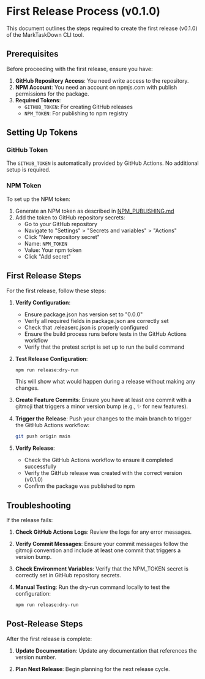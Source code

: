 # First Release Process (v0.1.0)

This document outlines the steps required to create the first release (v0.1.0) of the MarkTaskDown CLI tool.

## Prerequisites

Before proceeding with the first release, ensure you have:

1. **GitHub Repository Access**: You need write access to the repository.
2. **NPM Account**: You need an account on npmjs.com with publish permissions for the package.
3. **Required Tokens**:
   - `GITHUB_TOKEN`: For creating GitHub releases
   - `NPM_TOKEN`: For publishing to npm registry

## Setting Up Tokens

### GitHub Token

The `GITHUB_TOKEN` is automatically provided by GitHub Actions. No additional setup is required.

### NPM Token

To set up the NPM token:

1. Generate an NPM token as described in [NPM_PUBLISHING.md](./NPM_PUBLISHING.md)
2. Add the token to GitHub repository secrets:
   - Go to your GitHub repository
   - Navigate to "Settings" > "Secrets and variables" > "Actions"
   - Click "New repository secret"
   - Name: `NPM_TOKEN`
   - Value: Your npm token
   - Click "Add secret"

## First Release Steps

For the first release, follow these steps:

1. **Verify Configuration**:

   - Ensure package.json has version set to "0.0.0"
   - Verify all required fields in package.json are correctly set
   - Check that .releaserc.json is properly configured
   - Ensure the build process runs before tests in the GitHub Actions workflow
   - Verify that the pretest script is set up to run the build command

2. **Test Release Configuration**:

   ```bash
   npm run release:dry-run
   ```

   This will show what would happen during a release without making any changes.

3. **Create Feature Commits**:
   Ensure you have at least one commit with a gitmoji that triggers a minor version bump (e.g., ✨ for new features).

4. **Trigger the Release**:
   Push your changes to the main branch to trigger the GitHub Actions workflow:

   ```bash
   git push origin main
   ```

5. **Verify Release**:
   - Check the GitHub Actions workflow to ensure it completed successfully
   - Verify the GitHub release was created with the correct version (v0.1.0)
   - Confirm the package was published to npm

## Troubleshooting

If the release fails:

1. **Check GitHub Actions Logs**:
   Review the logs for any error messages.

2. **Verify Commit Messages**:
   Ensure your commit messages follow the gitmoji convention and include at least one commit that triggers a version bump.

3. **Check Environment Variables**:
   Verify that the NPM_TOKEN secret is correctly set in GitHub repository secrets.

4. **Manual Testing**:
   Run the dry-run command locally to test the configuration:
   ```bash
   npm run release:dry-run
   ```

## Post-Release Steps

After the first release is complete:

1. **Update Documentation**:
   Update any documentation that references the version number.

2. **Plan Next Release**:
   Begin planning for the next release cycle.

